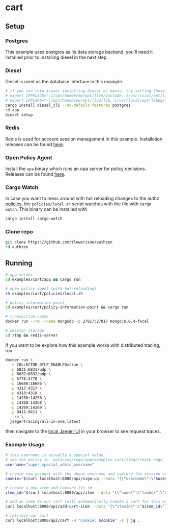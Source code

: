 # cart

## Setup

### Postgres
This example uses postgres as its data storage backend, you'll need it installed prior to installing diesel in the next step.

### Diesel
Diesel is used as the database interface in this example.
```sh
# if you run into issues installing diesel on macos, try setting these C++ and ld flags; see https://diesel.rs/guides/getting-started
# export CPPFLAGS="-I/opt/homebrew/opt/llvm/include,-I/usr/local/opt/libpq/include"
# export LDFLAGS="-L/opt/homebrew/opt/llvm/lib,-L/usr/local/opt/libpq/lib"
cargo install diesel_cli --no-default-features postgres
cd app
diesel setup
```

### Redis
Redis is used for account session management in this example.
Installation releases can be found [here](https://redis.io/docs/getting-started/installation).

### Open Policy Agent
Install the `opa` binary which runs an opa server for policy decisions.
Releases can be found [here](https://github.com/open-policy-agent/opa/releases).

### Cargo Watch
In case you want to mess around with hot reloading changes to the authz [policies](https://github.com/tlowerison/authzen/tree/main/examples/cart/policies/rego),
the `policies/local.sh` script watches with the file with `cargo watch`. This binary can be installed with
```sh
cargo install cargo-watch
```

### Clone repo
```sh
git clone https://github.com/tlowerison/authzen
cd authzen
```

## Running
```sh
# app server
cd examples/cart/app && cargo run

# open policy agent (with hot-reloading)
sh examples/cart/policies/local.sh

# policy information point
cd examples/cart/policy-information-point && cargo run

# transaction cache
docker run --rm --name mongodb -p 27017:27017 mongo:6.0.4-focal

# session storage
cd /tmp && redis-server
```

If you want to be explore how this example works with distributed tracing, run
```sh
docker run \
  -e COLLECTOR_OTLP_ENABLED=true \
  -p 6831:6831/udp \
  -p 6832:6832/udp \
  -p 5778:5778 \
  -p 16686:16686 \
  -p 4317:4317 \
  -p 4318:4318 \
  -p 14250:14250 \
  -p 14268:14268 \
  -p 14269:14269 \
  -p 9411:9411 \
  --rm \
  jaegertracing/all-in-one:latest
```
then navigate to the [local Jaeger UI](http://localhost:16686) in your browser to see request traces.

### Example Usage
```sh
# this username is actually a special value,
# see the policy in `policies/rego/app/examples_cart/item/create.rego`
username="super_special_admin_username"

# create new account with the above username and capture the session cookie created
cookie="$(curl localhost:8000/api/sign-up --data "{\"username\":\"$username\"}" -H "Content-Type: application/json" -v 2>&1 | grep set-cookie | sed 's/< set-cookie: //g')"

# create a new item and capture its id
item_id="$(curl localhost:8000/api/item --data "{\"name\":\"lambo\",\"description\":\"momma\!\"}" -H "Content-Type: application/json" -H "Cookie: $cookie" -s | jq -r '.id')"

# add an item to our cart (will automatically create a cart for this account since none exists yet)
curl localhost:8000/api/add-cart-item --data "{\"itemId\":\"$item_id\"}" -H "Content-Type: application/json" -H "Cookie: $cookie" -s | jq .

# retrieve our cart
curl localhost:8000/api/cart -H "Cookie: $cookie" -s | jq .
```
